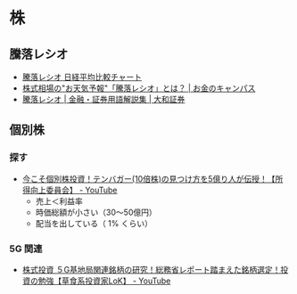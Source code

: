 # 株

## 騰落レシオ
- [騰落レシオ 日経平均比較チャート](https://nikkei225jp.com/data/touraku.php)
- [株式相場の"お天気予報"「騰落レシオ」とは？ | お金のキャンパス](https://money-campus.net/archives/5099)
- [騰落レシオ | 金融・証券用語解説集 | 大和証券](https://www.daiwa.jp/glossary/YST1367.html)

## 個別株

### 探す
- [今こそ個別株投資！テンバガー(10倍株)の見つけ方を5億り人が伝授！【所得向上委員会】 - YouTube](https://www.youtube.com/watch?v=kOYUFPSkD1A)
  - 売上＜利益率
  - 時価総額が小さい（30～50億円）
  - 配当を出している（ 1% くらい）

### 5G 関連
- [株式投資 ５G基地局関連銘柄の研究！総務省レポート踏まえた銘柄選定！投資の勉強【草食系投資家LoK】 - YouTube](https://www.youtube.com/watch?v=nEo1wLbsvB8)
